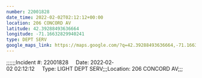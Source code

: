 ```yaml
---
number: 22001828
date_time: 2022-02-02T02:12:12+00:00
location: 206 CONCORD AV
latitude: 42.39288493636664
longitude: -71.16632829940241
type: DEPT SERV
google_maps_link: https://maps.google.com/?q=42.39288493636664,-71.16632829940241
---
```


;;;;;;Incident #: 22001828     Date: 2022‐02‐02 02:12:12     Type: LIGHT DEPT SERV;;;Location: 206 CONCORD AV;;;
